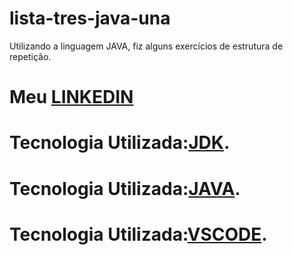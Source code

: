 # lista-tres-java-una
Utilizando a linguagem JAVA, fiz alguns exercícios de estrutura de repetição.

# Meu [LINKEDIN](https://www.linkedin.com/in/kevin-ferreira-undefined-5276b9272/)   
# Tecnologia Utilizada:[JDK](https://www.oracle.com/br/java/technologies/downloads/).    
# Tecnologia Utilizada:[JAVA](https://code.visualstudio.com/).    
# Tecnologia Utilizada:[VSCODE](https://www.java.com/pt-BR/).    
